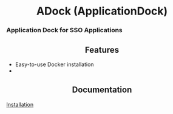 <h1 align=center> ADock (ApplicationDock)</h1>

### Application Dock for SSO Applications

<h2 align=center>Features</h2>

- Easy-to-use Docker installation
- 

<h2 align=center>Documentation</h2>

[Installation](docs/installation.md)